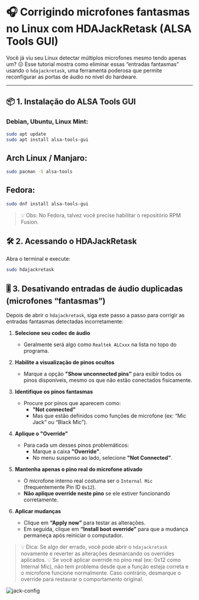 # 🎧 Corrigindo microfones fantasmas no Linux com HDAJackRetask (ALSA Tools GUI)

Você já viu seu Linux detectar múltiplos microfones mesmo tendo apenas um? 😖 Esse tutorial mostra como eliminar essas “entradas fantasmas” usando o `hdajackretask`, uma ferramenta poderosa que permite reconfigurar as portas de áudio no nível do hardware.

---

## 📦 1. Instalação do ALSA Tools GUI

### Debian, Ubuntu, Linux Mint:
```bash
sudo apt update
sudo apt install alsa-tools-gui
```

## Arch Linux / Manjaro:
```bash
sudo pacman -S alsa-tools
```

## Fedora:
```bash
sudo dnf install alsa-tools-gui
```
> 💡 Obs: No Fedora, talvez você precise habilitar o repositório RPM Fusion.

## 🛠️ 2. Acessando o HDAJackRetask

Abra o terminal e execute:
```bash
sudo hdajackretask
```

## 🎚️ 3. Desativando entradas de áudio duplicadas (microfones “fantasmas”)

Depois de abrir o `hdajackretask`, siga este passo a passo para corrigir as entradas fantasmas detectadas incorretamente:

1. **Selecione seu codec de áudio**
   - Geralmente será algo como `Realtek ALCxxx` na lista no topo do programa.

2. **Habilite a visualização de pinos ocultos**
   - Marque a opção **"Show unconnected pins"** para exibir todos os pinos disponíveis, mesmo os que não estão conectados fisicamente.

3. **Identifique os pinos fantasmas**
   - Procure por pinos que aparecem como:
     - **"Not connected"**
     - Mas que estão definidos como funções de microfone (ex: “Mic Jack” ou “Black Mic”).

4. **Aplique o "Override"**
   - Para cada um desses pinos problemáticos:
     - Marque a caixa **"Override"**.
     - No menu suspenso ao lado, selecione **"Not Connected"**.

5. **Mantenha apenas o pino real do microfone ativado**
   - O microfone interno real costuma ser o `Internal Mic` (frequentemente Pin ID `0x12`).
   - **Não aplique override neste pino** se ele estiver funcionando corretamente.

6. **Aplicar mudanças**
   - Clique em **“Apply now”** para testar as alterações.
   - Em seguida, clique em **“Install boot override”** para que a mudança permaneça após reiniciar o computador.

> 💡 Dica: Se algo der errado, você pode abrir o `hdajackretask` novamente e reverter as alterações desmarcando os overrides aplicados.
> 💡 Se você aplicar override no pino real (ex: 0x12 como Internal Mic), não tem problema desde que a função esteja correta e o microfone funcione normalmente. Caso contrário, desmarque o override para restaurar o comportamento original.

![jack-config](https://github.com/user-attachments/assets/7b2f4cb2-6175-45f7-89d1-5daf52750436)



